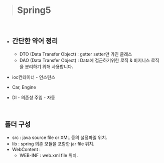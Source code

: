 > # Spring5

<br>

- ## 간단한 약어 정리
    - DTO (Data Transfer Object)
    : getter setter만 가진 클래스
    - DAO (Data Transfer Object) 
    : Data에 접근하기위한 로직 & 비지니스 로직을 분리하기 위해 사용합니다.
    
- ioc컨테이너 - 인스턴스
- Car, Engine
- DI - 의존성 주입 - 자동
<br>

## 폴더 구성

- src : java source file or XML 등의 설정파일 위치.
- lib : spring 의존 모듈을 포함한 jar file 위치.
- WebContent :
    - WEB-INF : web.xml file 위치.